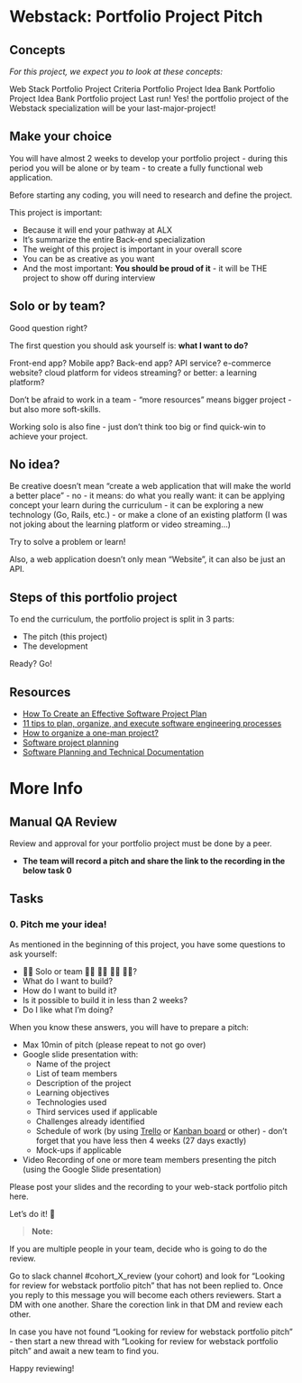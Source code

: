 # Webstack: Portfolio Project Pitch

## Concepts

*For this project, we expect you to look at these concepts:*

Web Stack Portfolio Project Criteria
Portfolio Project Idea Bank
Portfolio Project Idea Bank
Portfolio project
Last run!
Yes! the portfolio project of the Webstack specialization will be your last-major-project!

## Make your choice

You will have almost 2 weeks to develop your portfolio project - during this period you will be alone or by team - to create a fully functional web application.

Before starting any coding, you will need to research and define the project.

This project is important:

- Because it will end your pathway at ALX
- It’s summarize the entire Back-end specialization
- The weight of this project is important in your overall score
- You can be as creative as you want
- And the most important: **You should be proud of it** - it will be THE project to show off during interview

## Solo or by team?

Good question right?

The first question you should ask yourself is: **what I want to do?**

Front-end app? Mobile app? Back-end app? API service? e-commerce website? cloud platform for videos streaming? or better: a learning platform?

Don’t be afraid to work in a team - “more resources” means bigger project - but also more soft-skills.

Working solo is also fine - just don’t think too big or find quick-win to achieve your project.

## No idea?

Be creative doesn’t mean “create a web application that will make the world a better place” - no - it means: do what you really want: it can be applying concept your learn during the curriculum - it can be exploring a new technology (Go, Rails, etc.) - or make a clone of an existing platform (I was not joking about the learning platform or video streaming…)

Try to solve a problem or learn!

Also, a web application doesn’t only mean “Website”, it can also be just an API.

## Steps of this portfolio project

To end the curriculum, the portfolio project is split in 3 parts:

- The pitch (this project)
- The development

Ready? Go!

## Resources
- [How To Create an Effective Software Project Plan](https://www.indeed.com/career-advice/career-development/software-project-plan)
- [11 tips to plan, organize, and execute software engineering processes](https://www.teamwork.com/blog/software-engineering-processes/)
- [How to organize a one-man project?](https://softwareengineering.stackexchange.com/questions/98101/how-to-organize-a-one-man-project)
- [Software project planning](https://www.youtube.com/watch?v=X6CkWPjLkhg)
- [Software Planning and Technical Documentation](https://www.youtube.com/watch?v=2qlcY9LkFik)

# More Info

## Manual QA Review

Review and approval for your portfolio project must be done by a peer.

- **The team will record a pitch and share the link to the recording in the below task 0**

## Tasks

### 0. Pitch me your idea!

As mentioned in the beginning of this project, you have some questions to ask yourself:

- 👨‍💻 Solo or team 👩‍💻 👨‍💻 👩‍💻 👨‍💻?
- What do I want to build?
- How do I want to build it?
- Is it possible to build it in less than 2 weeks?
- Do I like what I’m doing?

When you know these answers, you will have to prepare a pitch:

- Max 10min of pitch (please repeat to not go over)
- Google slide presentation with:
    - Name of the project
    - List of team members
    - Description of the project
    - Learning objectives
    - Technologies used
    - Third services used if applicable
    - Challenges already identified
    - Schedule of work (by using [Trello](https://trello.com/en) or [Kanban board](https://kanbanflow.com/) or other) - don’t forget that you have less then 4 weeks (27 days exactly)
    - Mock-ups if applicable
- Video Recording of one or more team members presenting the pitch (using the Google Slide presentation)

Please post your slides and the recording to your web-stack portfolio pitch here.

Let’s do it! 💪

> **Note:**

If you are multiple people in your team, decide who is going to do the review.

Go to slack channel #cohort_X_review (your cohort) and look for “Looking for review for webstack portfolio pitch” that has not been replied to. Once you reply to this message you will become each others reviewers. Start a DM with one another. Share the corection link in that DM and review each other.

In case you have not found “Looking for review for webstack portfolio pitch” - then start a new thread with “Looking for review for webstack portfolio pitch” and await a new team to find you.

Happy reviewing!
